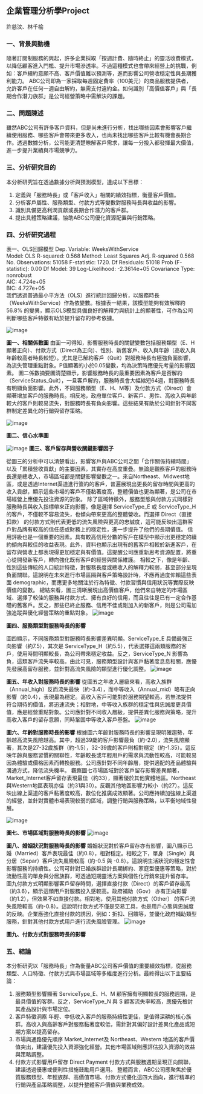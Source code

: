 ## 企業管理分析學Project
許慈汶、林千榆
### 一、背景與動機
隨著訂閱制服務的興起，許多企業採取「按週計費、隨時終止」的靈活收費模式，以降低顧客進入門檻、提升市場滲透率。不過這種模式也會帶來經營上的挑戰，例如：客戶續約意願不高、客戶價值難以預測等，進而影響公司營收穩定性與長期獲利能力。
ABC公司即為一家採取每週固定費率（100美元）的商品服務提供者，允許客戶在任何一週自由解約，無需支付違約金。如何識別「高價值客戶」與「長期合作潛力族群」是公司經營策略中需解決的課題。

### 二、問題陳述
雖然ABC公司有許多客戶資料，但是尚未進行分析，找出哪些因素會影響客戶繼續使用服務、哪些客戶會帶來更多收入，也尚未找出哪些客戶比較有機會長期合作。透過數據分析，公司能更清楚瞭解客戶需求，讓每一分投入都發揮最大價值，進一步提升業績與市場競爭力。

### 三、分析研究目的
本分析研究旨在透過數據分析與預測模型，達成以下目標：
1.	定義與「服務時長」或「客戶收入」相關的績效指標，衡量客戶價值。
2.	分析客戶屬性、服務類型、付款方式等變數對服務時長與收益的影響。
3.	識別具備更高利潤貢獻或長期合作潛力的客戶群。
4.	提出具體策略建議，協助ABC公司優化資源配置與行銷策略。

### 四、分析研究過程
表一、OLS回歸模型
Dep. Variable:	WeeksWithService		
Model:	OLS	R-squared:	0.568
Method:	Least Squares	Adj. R-squared	0.568
No. Observations:	51058	F-statistic:	1720.
Df Residuals:	51018	Prob (F-statistic):	0.00
Df Model:	39	Log-Likelihood:	-2.3614e+05
Covariance Type:	nonrobust	
AIC:	4.724e+05	
BIC:	4.727e+05	
我們透過普通最小平方法（OLS）進行統計回歸分析，以服務時長（WeeksWithService）作為依變數。根據表一結果，該模型能夠有效解釋約 56.8% 的變異，顯示OLS模型具備良好的解釋力與統計上的顯著性，可作為公司判斷哪些客戶特徵有助於提升留存的參考依據。

![image](https://github.com/user-attachments/assets/189d7603-4afd-455c-9bd7-24ddf382b1b5)

**圖一、相關係數圖**
由圖一可得知，影響服務時長的關鍵變數包括服務類型（E、H 顯著正向）、付款方式（Direct為正向）、性別、新舊客戶、收入與年齡（高收入與年齡較高者時長較短）。尤其是已解約客戶（Quit）對服務時長有極強負面影響，為流失管理重點對象。P值顯著的小於0.05變數，均為決策時應優先考量的影響因素。
圖二係數摘要圖清楚顯示，影響服務時長的最重要因素為客戶是否解約（ServiceStatus_Quit），一旦客戶解約，服務時長會大幅縮短64週，對服務時長有明顯負面影響。此外，不同服務類型（E、H、M等）及付款方式（Direct）會顯著增加客戶的服務時長。相反地，政府單位客戶、新客戶、男性、高收入與年齡較大的客戶則較易流失，對服務時長有負向影響。這些結果有助於公司針對不同客群制定差異化的行銷與留存策略。


![image](https://github.com/user-attachments/assets/f8cb8bc4-34b7-4e8a-b4af-a3b8d72bc0e0)

**圖二、信心水準圖**

![image](https://github.com/user-attachments/assets/95b20247-40a3-4034-96e2-b837bb4784b9)
**圖三、客戶留存與營收關鍵影響因子**

從圖三的分析中可以清楚看出，影響客戶與ABC公司之間「合作關係持續時間」以及「累積營收貢獻」的主要因素，其實存在高度重疊。無論是觀察客戶的服務時長還是總收入，市場區域都是關鍵影響變數之一。來自Northeast、Midwest地區，或是透過Internet渠道進行簽約的客戶，普遍展現出更長的留存時間與更高的收入貢獻，顯示這些市場的客戶不僅黏著度高，整體價值也更為顯著，是公司在市場經營上應優先投注資源的對象。
除了區域特徵外，服務型態與付款方式同樣對服務時長與收入指標帶來正向影響。像是選擇 ServiceType_E 或 ServiceType_H 的客戶，不僅較不容易流失，也傾向帶來更高的整體營收。而選擇 Direct（直接扣款） 的付款方式則代表更低的流失風險與更高的忠誠度，這可能反映出這群客戶對品牌有較高的信任感或財務上的穩定性，進一步提升了他們的長期價值。
信用評級也是一個重要的因素。具有較高信用分數的客戶在模型中顯示出更穩定的續約傾向與較佳的收益表現。此外，資料也顯示出現有的舊客戶相較於新進客戶，在留存與營收上都表現得更加穩定與有價值。這提醒公司應重新思考資源配置，將重心從開發新客戶，轉向強化既有客戶的經營與關係維護。
相較之下，像是年齡、性別這些傳統的人口統計特徵，對服務長度或總收入的解釋力較弱，甚至部分呈現負面關聯。這說明在未來進行市場區隔與客戶策略設計時，不應再過度仰賴這些表面 demographic，而應更多地關注於行為特徵、付款習慣與信用狀況等實際反映價值的變數。
總結來看，圖三清晰展現出高價值客戶，他們來自特定的市場區域、選擇了較佳的服務與付款方式、擁有良好的信用，而且往往是已有一定合作基礎的舊客戶。反之，那些已終止服務、信用不佳或剛加入的新客戶，則是公司需加強追蹤與優化經營策略的重點對象。
![image](https://github.com/user-attachments/assets/e775dd8f-c168-4c33-abfc-fffc7e158503)

 
**圖四、服務類型對服務時長的影響**




圖四顯示，不同服務類型對服務時長影響差異明顯。ServiceType_E 具備最強正向影響（約7.5），其次是 ServiceType_H（約5.5），代表選擇這兩類服務的客戶，使用時間明顯較長，為公司帶來穩定收益。反之，ServiceType_N 影響為負，這類客戶流失率較高。由此可見，服務類型設計與客戶黏著度息息相關，應優先發展高留存服務，並針對高流失風險的類型進行優化調整。
 ![image](https://github.com/user-attachments/assets/7c4dfc83-f77a-4a6b-a321-c3ab406d0e24)

**圖五、年收入對服務時長的影響**
從圖五之年收入層級來看，高收入族群（Annual_high）反而流失最快（約-3.4），而中等收入（Annual_mid）略有正向影響（約0.4），表現最為穩定。高收入客戶可能對於服務期望較高，若無法提供符合期待的價值，將迅速流失；相對地，中等收入族群的穩定性與忠誠度更具價值，應是經營重點對象。公司應針對不同收入層級，提供差異化服務與策略，提升高收入客戶的留存意願，同時鞏固中等收入客戶基盤。
 ![image](https://github.com/user-attachments/assets/8ed45c7e-579a-4799-8efe-55ae2dcd2bad)

**圖六、年齡對服務時長的影響**
根據圖六年齡對服務時長的影響呈現明確趨勢，年齡越高流失風險越高。其中，超過39歲的客戶影響最負（約-2.0），流失風險顯著，其次是27-32歲族群（約-1.5），32-39歲的客戶則相對穩定（約-1.35）。這反映年齡與服務習慣的關聯性，年齡較長或年輕用戶的需求與流動性較高，可能較易因為體驗或價格因素而轉換服務。公司應針對不同年齡層，提供適配的產品體驗與溝通方式，降低流失機率。
觀察圖七市場區域對於客戶留存影響差異顯著，Market_Internet客戶留存表現最佳（約33），顯著優於其他實體地區。Northeast與Western地區表現亦佳（約31與30）。反觀其他地區影響力較小（約27）。這反映出線上渠道的客戶黏著度較高，數位化推廣成效顯著。公司應持續加強線上渠道的經營，並針對實體市場表現較弱的區域，調整行銷與服務策略，以平衡地域性發展。

![image](https://github.com/user-attachments/assets/ad49e157-fc6c-4e47-ba22-b2b23920b9aa)

 
**圖七、市場區域對服務時長的影響**
 ![image](https://github.com/user-attachments/assets/eb911f41-ab3a-4f0c-856e-2a2fe546caf9)

**圖八、婚姻狀況對服務時長的影響**
婚姻狀況對於客戶留存亦有影響，圖八顯示已婚（Married）客戶表現最佳（約0.8），相對穩定。相較之下，單身（Single）與分居（Separ）客戶流失風險較高（約-0.5 與 -0.8）。這說明生活狀況的穩定性會影響服務的持續性。公司可針對已婚族群設計長期綁約、家庭型優惠等策略，對於流動性高的單身與分居族群，可透過短期靈活方案與個性化行銷來提升留存率。
圖九付款方式明顯影響客戶留存時間，選擇直接付款（Direct）的客戶留存最高（約3.6），顯示這類用戶對服務投入感較高。政府補助（Gov） 亦有正向影響（約1.2），但效果不如直接付款。相對地，使用其他付款方式（Other） 的客戶流失風險較高（約-0.8）。這說明付款方式不僅是交易工具，也是用戶心態與忠誠度的反映。企業應強化直接付款的誘因，例如：折扣、回饋等，並優化政府補助類型服務，針對其他付款方式用戶進行流失風險管理。
 ![image](https://github.com/user-attachments/assets/7eb84244-e456-457d-998a-2ffee3c11952)

**圖九、付款方式對服務時長的影響**


### 五、結論
本分析研究以「服務時長」作為衡量ABC公司客戶價值的重要績效指標，從服務類型、人口特徵、付款方式與市場區域等多維度進行分析。最終得出以下主要結論：
1.	服務類型影響顯著
ServiceType_E、H、M 顧客擁有明顯較長的服務週期，是最具價值的客群。反之，ServiceType_N 與 S 顧客流失率較高，應優先檢討其產品設計與市場定位。
2.	客戶特徵洞察
年輕、中低收入客戶的服務持續性更佳，是值得深耕的核心族群。高收入與高齡客戶對服務黏著度較低，需針對其偏好設計差異化產品或短期方案以提高留存。
3.	市場與通路優先順序
Market_Internet及 Northeast、Western 地區的客戶價值突出，建議優先投入資源強化經營。其他市場區域則應評估投入資源的效益與策略調整。
4.	付款方式影響用戶留存
Direct Payment 付款方式與服務週期呈現正向關聯，建議透過優惠或便利性措施鼓勵用戶選用。
整體而言，ABC公司應聚焦於優質服務類型、年輕族群、高價值市場、付款方式優化這四大面向，進行精準的行銷與產品策略調整，以提升整體客戶價值與業務成效。
